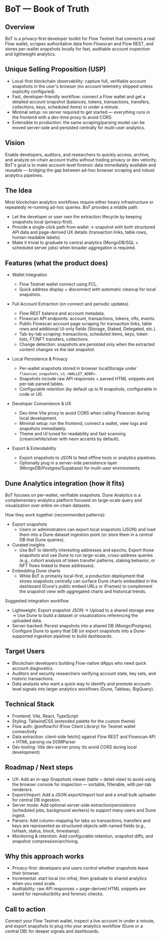 # BoT — Book of Truth

## Overview

BoT is a privacy-first developer toolkit for Flow Testnet that connects a real Flow wallet, scrapes authoritative data from Flowscan and Flow REST, and stores per-wallet snapshots locally for fast, auditable account inspection and lightweight analytics.

## Unique Selling Proposition (USP)

- Local-first blockchain observability: capture full, verifiable account snapshots in the user's browser (no account telemetry shipped unless explicitly configured).
- Fast, developer-friendly workflow: connect a Flow wallet and get a detailed account snapshot (balances, tokens, transactions, transfers, collections, keys, scheduled items) in under a minute.
- Minimal setup: no server required to get started — everything runs in the frontend with a dev-time proxy to avoid CORS.
- Extensible to production: the same scraping/parsing model can be moved server-side and persisted centrally for multi-user analytics.

## Vision

Enable developers, auditors, and researchers to quickly access, archive, and analyze on-chain account truths without trading privacy or dev velocity. BoT's goal is to make account-level forensic data immediately available and reusable — bridging the gap between ad-hoc browser scraping and robust analytics pipelines.

The Idea
--------
Most blockchain analytics workflows require either heavy infrastructure or repeatedly re-running ad-hoc queries. BoT provides a middle path:
- Let the developer or user own the extraction lifecycle by keeping snapshots local (privacy-first).
- Provide a single-click path from wallet → snapshot with both structured API data and page-derived UX details (transaction links, table rows, human-readable labels).
- Make it trivial to graduate to central analytics (MongoDB/SQL + scheduled server jobs) when broader aggregation is required.

## Features (what the product does)

- Wallet Integration
  - Flow Testnet wallet connect using FCL.
  - Quick address display + disconnect with automatic cleanup for local snapshots.

- Full Account Extraction (on connect and periodic updates)
  - Flow REST balance and account metadata.
  - Flowscan API endpoints: account, transactions, tokens, nfts, events.
  - Public Flowscan account page scraping for transaction links, table rows and additional UI-only fields (Storage, Staked, Delegated, etc.).
  - Tab-by-tab scraping: transactions, scheduled items, keys, token lists, FT/NFT transfers, collections.
  - Change detection: snapshots are persisted only when the extracted content changes vs the last snapshot.

- Local Persistence & Privacy
  - Per-wallet snapshots stored in browser localStorage under `flowscan_snapshots_v1_<WALLET_ADDR>`.
  - Snapshots include raw API responses + parsed HTML snippets and per-tab parsed tables.
  - Configurable retention (by default up to N snapshots, configurable in code or UI).

- Developer Convenience & UX
  - Dev-time Vite proxy to avoid CORS when calling Flowscan during local development.
  - Minimal setup: run the frontend, connect a wallet, view logs and snapshots immediately.
  - Theme and UI tuned for readability and fast scanning (cream/white/silver with neon accents by default).

- Export & Extendability
  - Export snapshots to JSON to feed offline tools or analytics pipelines.
  - Optionally plug in a server-side persistence layer (MongoDB/Postgres/Supabase) for multi-user environments.

## Dune Analytics integration (how it fits)

BoT focuses on per-wallet, verifiable snapshots. Dune Analytics is a complementary analytics platform focused on large-scale query and visualization over entire on-chain datasets.

How they work together (recommended patterns):
- Export snapshots
  - Users or administrators can export local snapshots (JSON) and load them into a Dune dataset ingestion point (or store them in a central DB that Dune queries).
- Curated insights
  - Use BoT to identify interesting addresses and epochs. Export those snapshots and use Dune to run large-scale, cross-address queries (e.g., cohort analysis of token transfer patterns, staking behavior, or NFT flows linked to these addresses).
- Embedding Dune charts
  - While BoT is primarily local-first, a production deployment that stores snapshots centrally can surface Dune charts embedded in the dashboard (Dune's public embed URLs or iFrames) to complement the snapshot view with aggregated charts and historical trends.

Suggested integration workflow
- Lightweight: Export snapshot JSON → Upload to a shared storage area → Use Dune to build a dataset or visualizations referencing the uploaded data.
- Server-backed: Persist snapshots into a shared DB (Mongo/Postgres). Configure Dune to query that DB (or export snapshots into a Dune-supported ingestion pipeline) to build dashboards.

## Target Users

- Blockchain developers building Flow-native dApps who need quick account diagnostics.
- Auditors and security researchers verifying account state, key sets, and historic transactions.
- Data analysts who want a quick way to identify and promote account-level signals into larger analytics workflows (Dune, Tableau, BigQuery).

## Technical Stack 

- Frontend: Vite, React, TypeScript
- Styling: TailwindCSS (extended palette for the custom theme)
- Flow auth: @onflow/fcl (Flow Client Library) for Testnet wallet connectivity
- Data extraction: client-side fetch() against Flow REST and Flowscan API + HTML parsing via DOMParser
- Dev tooling: Vite dev-server proxy (to avoid CORS during local development)

## Roadmap / Next steps

- UX: Add an in-app Snapshots viewer (table + detail view) to avoid using the browser console for inspection — sortable, filterable, with per-tab renderers.
- Export/Import: Add a JSON export/import tool and a small bulk uploader for central DB ingestion.
- Server mode: Add optional server-side extraction/persistence (scheduled jobs, background workers) to support many users and Dune ingest.
- Parsers: Add column-mapping for tabs so transactions, transfers and keys are represented as structured objects with named fields (e.g., txHash, status, block, timestamp).
- Monitoring & retention: Add configurable retention, snapshot diffs, and snapshot compression/archiving.

## Why this approach works

- Privacy-first: developers and users control whether snapshots leave their browser.
- Incremental: start local (no infra), then graduate to shared analytics when you need scale.
- Auditability: raw API responses + page-derived HTML snippets are saved for reproducibility and forensic checks.

## Call to action

Connect your Flow Testnet wallet, inspect a live account in under a minute, and export snapshots to plug into your analytics workflow (Dune or a central DB) for deeper signals and dashboards.